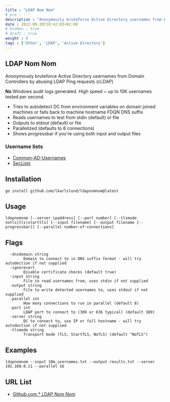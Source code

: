 ```yaml
---
title : "LDAP Nom Nom"
# pre : ' '
description : "Anonymously bruteforce Active Directory usernames from Domain Controllers by abusing LDAP Ping requests (cLDAP)."
date : 2022-09-20T10:42:03+02:00
# hidden : true
# draft : true
weight : 0
tags : ['Other', 'LDAP', 'Active Directory']
---
```


## LDAP Nom Nom

Anonymously bruteforce Active Directory usernames from Domain Controllers by abusing LDAP Ping requests (cLDAP)

**No** Windows audit logs generated. High speed ~ up to 10K usernames tested per second.

* Tries to autodetect DC from environment variables on domain joined machines or falls back to machine hostname FDQN DNS suffix
* Reads usernames to test from stdin (default) or file
* Outputs to stdout (default) or file
* Parallelized (defaults to 8 connections)
* Shows progressbar if you're using both input and output files

### Username lists

- [Common-AD-Usernames](https://github.com/crypt0rr/common-ad-usernames)
- [SecLists](https://github.com/danielmiessler/SecLists/tree/master/Usernames)

## Installation

```plain
go install github.com/lkarlslund/ldapnomnom@latest
```

## Usage

```plain
ldapnomnom [--server ipaddress] [--port number] [--tlsmode notls|tls|starttls] [--input filename] [--output filename [--progressbar]] [--parallel number-of-connections]
```

## Flags

```plain
  -dnsdomain string
        Domain to connect to in DNS suffix format - will try autodection if not supplied
  -ignorecert
        Disable certificate checks (default true)
  -input string
        File to read usernames from, uses stdin if not supplied
  -output string
        File to write detected usernames to, uses stdout if not supplied
  -parallel int
        How many connections to run in parallel (default 8)
  -port int
        LDAP port to connect to (389 or 636 typical) (default 389)
  -server string
        DC to connect to, use IP or full hostname - will try autodection if not supplied
  -tlsmode string
        Transport mode (TLS, StartTLS, NoTLS) (default "NoTLS")
```

## Examples

```plain
ldapnomnom --input 10m_usernames.txt --output results.txt --server 192.168.0.11 --parallel 16
```

## URL List

- [Github.com * LDAP Nom Nom](https://github.com/lkarlslund/ldapnomnom)

